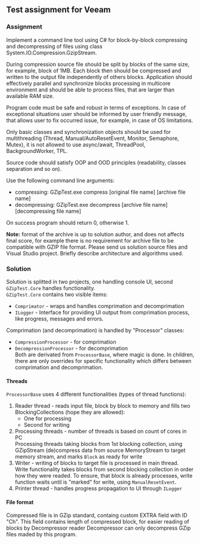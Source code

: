 ## Test assignment for Veeam

### Assignment

Implement a command line tool using C# for block-by-block compressing and decompressing of files using
class System.IO.Compression.GzipStream.

During compression source file should be split by blocks of the same size, for example, block of 1MB. Each
block then should be compressed and written to the output file independently of others blocks. Application
should effectively parallel and synchronize blocks processing in multicore environment and should be able
to process files, that are larger than available RAM size.

Program code must be safe and robust in terms of exceptions. In case of exceptional situations user should
be informed by user friendly message, that allows user to fix occurred issue, for example, in case of OS
limitations.

Only basic classes and synchronization objects should be used for multithreading (Thread,
Manual/AutoResetEvent, Monitor, Semaphore, Mutex), it is not allowed to use async/await, ThreadPool,
BackgroundWorker, TPL.

Source code should satisfy OOP and OOD principles (readability, classes separation and so on).

Use the following command line arguments:
 *  compressing: GZipTest.exe compress [original file name] [archive file name]
 *  decompressing: GZipTest.exe decompress [archive file name] [decompressing file name]
 
On success program should return 0, otherwise 1.

**Note:** format of the archive is up to solution author, and does not affects final score, for example there is
no requirement for archive file to be compatible with GZIP file format.
Please send us solution source files and Visual Studio project. Briefly describe architecture and algorithms
used.

### Solution

Solution is splitted in two projects, one handling console UI, second `GZipTest.Core` handles functionality.  
`GZipTest.Core` contains two visible items:
 *  `Comprimator` - wraps and handles comprimation and decomprimation
 *  `ILogger` - Interface for providing UI output from comprimation process, like progress, messages and errors.

Comprimation (and decomprimation) is handled by "Processor" classes:
 *  `CompressionProcessor` - for comprimation
 *  `DecompressionProcessor` - for decomprimation  
Both are derivated from `ProcessorBase`, where magic is done. In children, there are only overrides for specific functionality which differs between comprimation and decomprimation.

#### Threads

`ProcessorBase` uses 4 different functionalities (types of thread functions):
 1.  Reader thread - reads input file, block by block to memory and fills two BlockingCollections (hope they are allowed):  
      *  One for processing
      *  Second for writing
 1.  Processing threads - number of threads is based on count of cores in PC  
Processing threads taking blocks from 1st blocking collection, using GZipStream (de)compress data from source MemoryStream to target memory stream, and marks `Block` as ready for write
 1.  Writer - writing of blocks to target file is processed in main thread.  
Write functionality takes blocks from second blocking collection in order how they were readed. To ensure, that block is already processes, write function waits until is "marked" for write, using `ManualResetEvent`.
 1.  Printer thread - handles progress propagation to UI through `ILogger`

#### File format

Compressed file is in GZip standard, containg custom EXTRA field with ID "Ch". This field contains length of compressed block, for easier reading of blocks by Decompressor reader
Decompressor can only decompress GZip files maded by this program.

